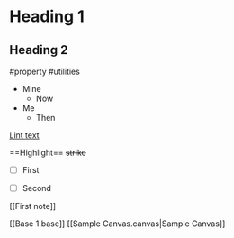 # Heading 1
## Heading 2

#property  #utilities

- Mine
	- Now
- Me
	- Then

[Lint text](https://www.google.com/)

==Highlight==
~~strike~~
- [ ] First
- [ ] Second


[[First note]]

[[Base 1.base]] [[Sample Canvas.canvas|Sample Canvas]]
